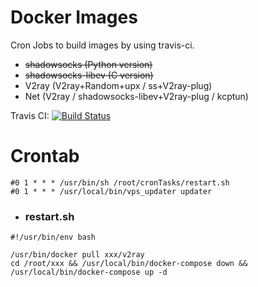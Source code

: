 # Docker Images
Cron Jobs to build images by using travis-ci.

+ ~~shadowsocks (Python version)~~
+ ~~shadowsocks-libev (C version)~~
+ V2ray (V2ray+Random+upx / ss+V2ray-plug)
+ Net (V2ray / shadowsocks-libev+V2ray-plug / kcptun)

Travis CI: [![Build Status](https://travis-ci.org/swoiow/ftw-travis-ci.svg?branch=master)](https://travis-ci.org/swoiow/ftw-travis-ci)

# Crontab
```
#0 1 * * * /usr/bin/sh /root/cronTasks/restart.sh
#0 1 * * * /usr/local/bin/vps_updater updater
```
+ ### restart.sh
```
#!/usr/bin/env bash

/usr/bin/docker pull xxx/v2ray
cd /root/xxx && /usr/local/bin/docker-compose down && /usr/local/bin/docker-compose up -d
```
